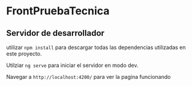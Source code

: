 # FrontPruebaTecnica



## Servidor de desarrollador
utilizar `npm install` para descargar todas las dependencias utilizadas en este proyecto.

Utilziar `ng serve` para iniciar el servidor en modo dev. 

Navegar a  `http://localhost:4200/` para ver la pagina funcionando 


